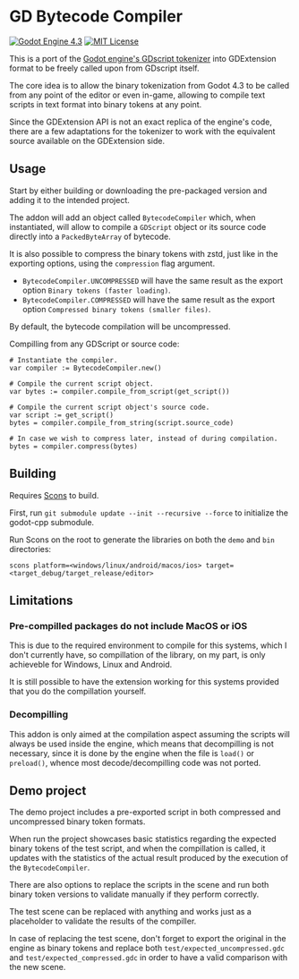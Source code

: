 # GD Bytecode Compiler

[![Godot Engine 4.3](https://img.shields.io/badge/Godot_Engine-4.x-blue)](https://godotengine.org/)
[![MIT License](https://img.shields.io/badge/license-MIT-blue)](LICENSE.md)

This is a port of the [Godot engine's GDscript tokenizer](https://github.com/godotengine/godot/tree/master/modules/gdscript) into GDExtension format to be freely called upon from GDscript itself.

The core idea is to allow the binary tokenization from Godot 4.3 to be called from any point of the editor or even in-game, allowing to compile text scripts in text format into binary tokens at any point.

Since the GDExtension API is not an exact replica of the engine's code, there are a few adaptations for the tokenizer to work with the equivalent source available on the GDExtension side.

## Usage

Start by either building or downloading the pre-packaged version and adding it to the intended project.

The addon will add an object called `BytecodeCompiler` which, when instantiated, will allow to compile a `GDScript` object or its source code directly into a `PackedByteArray` of bytecode.

It is also possible to compress the binary tokens with zstd, just like in the exporting options, using the `compression` flag argument.

- `BytecodeCompiler.UNCOMPRESSED` will have the same result as the export option `Binary tokens (faster loading)`.
- `BytecodeCompiler.COMPRESSED` will have the same result as the export option `Compressed binary tokens (smaller files)`.

By default, the bytecode compilation will be uncompressed.

Compilling from any GDScript or source code:

```gdscript
# Instantiate the compiler.
var compiler := BytecodeCompiler.new()

# Compile the current script object.
var bytes := compiler.compile_from_script(get_script())

# Compile the current script object's source code.
var script := get_script()
bytes = compiler.compile_from_string(script.source_code)

# In case we wish to compress later, instead of during compilation.
bytes = compiler.compress(bytes)
```

## Building

Requires [Scons](https://scons.org/) to build.

First, run `git submodule update --init --recursive --force` to initialize the godot-cpp submodule.

Run Scons on the root to generate the libraries on both the `demo` and `bin` directories:

`scons platform=<windows/linux/android/macos/ios> target=<target_debug/target_release/editor>`

## Limitations

### Pre-compilled packages do not include MacOS or iOS

This is due to the required environment to compile for this systems, which I don't currently have, so compillation of the library, on my part, is only achieveble for Windows, Linux and Android.

It is still possible to have the extension working for this systems provided that you do the compillation yourself.

### Decompilling

This addon is only aimed at the compilation aspect assuming the scripts will always be used inside the engine, which means that decompilling is not necessary, since it is done by the engine when the file is `load()` or `preload()`, whence most decode/decompilling code was not ported.

## Demo project

The demo project includes a pre-exported script in both compressed and uncompressed binary token formats.

When run the project showcases basic statistics regarding the expected binary tokens of the test script, and when the compillation is called, it updates with the statistics of the actual result produced by the execution of the `BytecodeCompiler`.

There are also options to replace the scripts in the scene and run both binary token versions to validate manually if they perform correctly.

The test scene can be replaced with anything and works just as a placeholder to validate the results of the compiller.

In case of replacing the test scene, don't forget to export the original in the engine as binary tokens and replace both `test/expected_uncompressed.gdc` and `test/expected_compressed.gdc` in order to have a valid comparison with the new scene.
